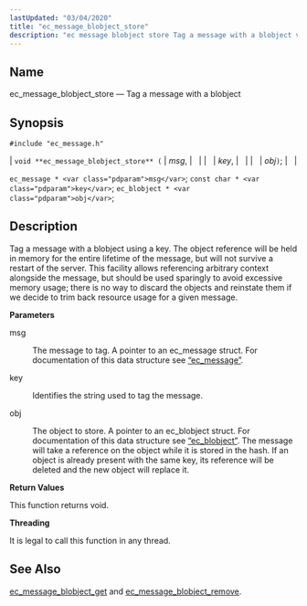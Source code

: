 ```yaml
---
lastUpdated: "03/04/2020"
title: "ec_message_blobject_store"
description: "ec message blobject store Tag a message with a blobject void ec message blobject store msg key obj ec message msg const char key ec blobject obj Tag a message with a blobject using a key The object reference will be held in memory for the entire lifetime of the..."
---
```


<a name="apis.ec_message_blobject_store"></a> 
## Name

ec_message_blobject_store — Tag a message with a blobject

## Synopsis

`#include "ec_message.h"`

| `void **ec_message_blobject_store** (` | <var class="pdparam">msg</var>, |   |
|   | <var class="pdparam">key</var>, |   |
|   | <var class="pdparam">obj</var>`)`; |   |

`ec_message * <var class="pdparam">msg</var>`;
`const char * <var class="pdparam">key</var>`;
`ec_blobject * <var class="pdparam">obj</var>`;<a name="idp47855584"></a> 
## Description

Tag a message with a blobject using a key. The object reference will be held in memory for the entire lifetime of the message, but will not survive a restart of the server. This facility allows referencing arbitrary context alongside the message, but should be used sparingly to avoid excessive memory usage; there is no way to discard the objects and reinstate them if we decide to trim back resource usage for a given message.

**<a name="idp47857232"></a> Parameters**

<dl class="variablelist">

<dt>msg</dt>

<dd>

The message to tag. A pointer to an ec_message struct. For documentation of this data structure see [“ec_message”](/momentum/3/3-api/structs-ec-message).

</dd>

<dt>key</dt>

<dd>

Identifies the string used to tag the message.

</dd>

<dt>obj</dt>

<dd>

The object to store. A pointer to an ec_blobject struct. For documentation of this data structure see [“ec_blobject”](/momentum/3/3-api/structs-ec-blobject). The message will take a reference on the object while it is stored in the hash. If an object is already present with the same key, its reference will be deleted and the new object will replace it.

</dd>

</dl>

**<a name="idp47865168"></a> Return Values**

This function returns void.

**<a name="idp47866080"></a> Threading**

It is legal to call this function in any thread.

<a name="idp47867184"></a> 
## See Also

[ec_message_blobject_get](/momentum/3/3-api/apis-ec-message-blobject-get) and [ec_message_blobject_remove](/momentum/3/3-api/apis-ec-message-blobject-remove).